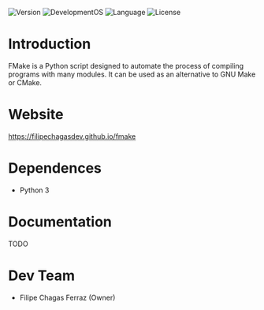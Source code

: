 ![Version](https://img.shields.io/badge/Version-v0.0.1-blue)
![DevelopmentOS](https://img.shields.io/badge/Development_OS-Ubuntu-orange)
![Language](https://img.shields.io/badge/Language-Python-lightblue)
![License](https://img.shields.io/badge/License-MIT-blue)

# Introduction
FMake is a Python script designed to automate the process of compiling programs with many modules. It can be used as an alternative to GNU Make or CMake.

# Website
https://filipechagasdev.github.io/fmake

# Dependences
* Python 3

# Documentation
TODO

# Dev Team
* Filipe Chagas Ferraz (Owner)

